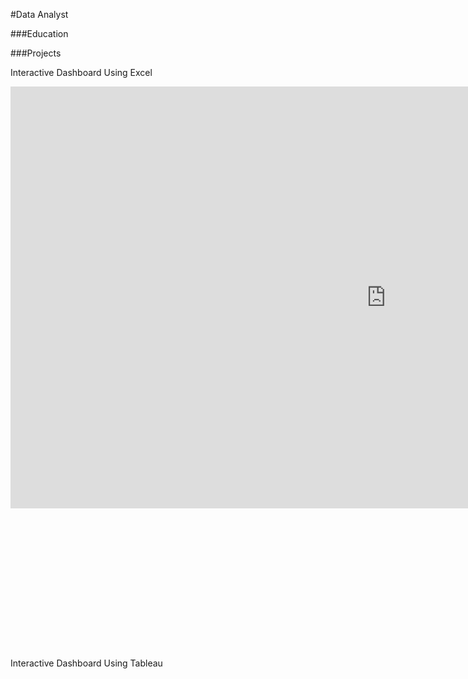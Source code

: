#Data Analyst

###Education

###Projects

Interactive Dashboard Using Excel
<div style="transform: scale(0.75); transform-origin: top left;">
  <iframe width="1600" height="900" frameborder="0" scrolling="no" src="https://1drv.ms/x/c/6a48d5b7bf46022f/IQN5PMcRwMNURZGCmnyZZg17AQktC73u_Q_pwEpmR3JGyYM?em=2&wdAllowInteractivity=True&wdHideGridlines=True&wdHideHeaders=True&wdDownloadButton=True&wdInConfigurator=True"></iframe>
</div>


Interactive Dashboard Using Tableau
<div id="tableauViz" style="width:100%; height:0; padding-bottom:56.25%; position:relative;">
    <object class="tableauViz" style="position:absolute; top:0; left:0; width:100%; height:100%;">
        <param name="host_url" value="https://public.tableau.com/" />
        <param name="embed_code_version" value="3" />
        <param name="site_root" value="" />
        <param name="name" value="Practice2_17236779278010/Dashboard1" />
        <param name="tabs" value="no" />
        <param name="toolbar" value="yes" />
        <param name="static_image" value="https://public.tableau.com/static/images/Pr/Practice2_17236779278010/Dashboard1/1.png" />
        <param name="animate_transition" value="yes" />
        <param name="display_static_image" value="yes" />
        <param name="display_spinner" value="yes" />
        <param name="display_overlay" value="yes" />
        <param name="display_count" value="yes" />
        <param name="language" value="en-US" />
    </object>
</div>

<script type="text/javascript" src="https://public.tableau.com/javascripts/api/viz_v1.js"></script>
<script type="text/javascript">
    var divElement = document.getElementById('tableauViz');
    var vizElement = divElement.getElementsByTagName('object')[0];
    if ( divElement.offsetWidth > 800 ) {
        vizElement.style.width='100%';
        vizElement.style.height=(divElement.offsetWidth*0.75)+'px';
    } else if ( divElement.offsetWidth > 500 ) {
        vizElement.style.width='100%';
        vizElement.style.height=(divElement.offsetWidth*0.75)+'px';
    } else {
        vizElement.style.width='100%';
        vizElement.style.height='1127px';
    }
</script>
